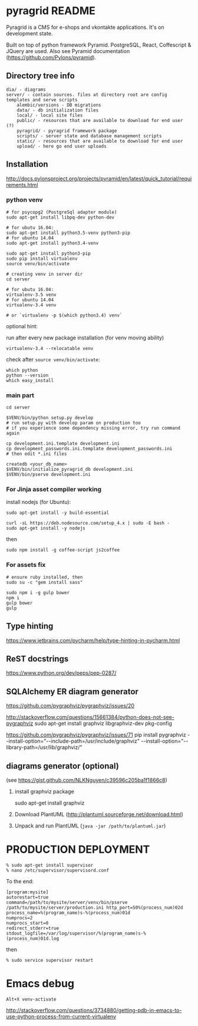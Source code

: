 pyragrid README
===============

Pyragrid is a CMS for e-shops and vkontakte applications.
It's on development state.

Built on top of python framework Pyramid. PostgreSQL, React, Coffescript & JQuery are used.
Also see Pyramid documentation (https://github.com/Pylons/pyramid).

Directory tree info
------------------

    dia/ - diagrams
    server/ - contain sources. files at directory root are config templates and serve scripts
        alembic/versions - DB migrations
        data/ - db initialization files
        local/ - local site files
        public/ - resources that are available to download for end user (?)
        pyragrid/ - pyragrid framework package
        scripts/ - server state and database management scripts
        static/ - resources that are available to download for end user
        upload/ - here go end user uploads

Installation
------------

http://docs.pylonsproject.org/projects/pyramid/en/latest/quick_tutorial/requirements.html

### python venv

    # for psycopg2 (PostgreSql adapter module)
    sudo apt-get install libpq-dev python-dev

    # for ubutu 16.04:
    sudo apt-get install python3.5-venv python3-pip
    # for ubuntu 14.04
    sudo apt-get install python3.4-venv

    sudo apt-get install python3-pip
    sudo pip install virtualenv
    source venv/bin/activate
    
    # creating venv in server dir
    cd server
    
    # for ubutu 16.04:
    virtualenv-3.5 venv
    # for ubuntu 14.04
    virtualenv-3.4 venv
    
    # or `virtualenv -p $(which python3.4) venv`
    
optional hint:

run after every new package installation (for venv moving ability)

    virtualenv-3.4 --relocatable venv

check after `source venv/bin/activate`:

	which python
	python --version
	which easy_install

### main part

	cd server

	$VENV/bin/python setup.py develop
	# run setup.py with develop param on production too
	# if you experience some dependency missing error, try run command again

    cp development.ini.template development.ini
    cp development_passwords.ini.template development_passwords.ini
    # then edit *.ini files

    createdb <your_db_name>
	$VENV/bin/initialize_pyragrid_db development.ini
	$VENV/bin/pserve development.ini

### For Jinja asset compiler working

install nodejs (for Ubuntu):

    sudo apt-get install -y build-essential

    curl -sL https://deb.nodesource.com/setup_4.x | sudo -E bash -
    sudo apt-get install -y nodejs

then

    sudo npm install -g coffee-script js2coffee

### For assets fix

    # ensure ruby installed, then
    sudo su -c "gem install sass"

    sudo npm i -g gulp bower
    npm i
    gulp bower
    gulp

Type hinting
------------

https://www.jetbrains.com/pycharm/help/type-hinting-in-pycharm.html

ReST docstrings
---------------

https://www.python.org/dev/peps/pep-0287/

SQLAlchemy ER diagram generator
-------------------------------

https://github.com/pygraphviz/pygraphviz/issues/20

http://stackoverflow.com/questions/15661384/python-does-not-see-pygraphviz
sudo apt-get install graphviz libgraphviz-dev pkg-config

https://github.com/pygraphviz/pygraphviz/issues/71
pip install pygraphviz --install-option="--include-path=/usr/include/graphviz" --install-option="--library-path=/usr/lib/graphviz/"

diagrams generator (optional)
-----------------------------

(see https://gist.github.com/NLKNguyen/c39596c205ba1f1866c8)

1. install graphviz package

	sudo apt-get install graphviz

2. Download PlantUML (http://plantuml.sourceforge.net/download.html)
3. Unpack and run PlantUML (`java -jar /path/to/plantuml.jar`)

PRODUCTION DEPLOYMENT
=====================

    % sudo apt-get install supervisor
    % nano /etc/supervisor/supervisord.conf

To the end:

    [program:mysite]
    autorestart=true
    command=/path/to/mysite/server/venv/bin/pserve /path/to/mysite/server/production.ini http_port=50%(process_num)02d
    process_name=%(program_name)s-%(process_num)01d
    numprocs=2
    numprocs_start=0
    redirect_stderr=true
    stdout_logfile=/var/log/supervisor/%(program_name)s-%(process_num)01d.log

then

    % sudo service supervisor restart

Emacs debug
===========

`Alt+X venv-activate`

http://stackoverflow.com/questions/3734880/getting-pdb-in-emacs-to-use-python-process-from-current-virtualenv
